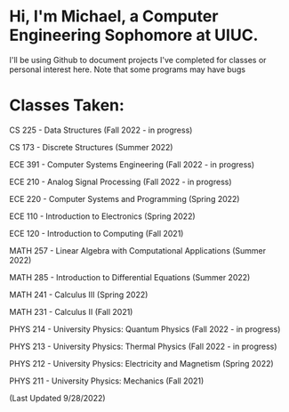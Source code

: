 # Hi, I'm Michael, a Computer Engineering Sophomore at UIUC. 
 
 I'll be using Github to document projects I've completed for classes or personal interest here. Note that some programs may have bugs

# Classes Taken:

CS 225 - Data Structures (Fall 2022 - in progress)

CS 173 - Discrete Structures (Summer 2022)

ECE 391 - Computer Systems Engineering (Fall 2022 - in progress)

ECE 210 - Analog Signal Processing (Fall 2022 - in progress)

ECE 220 - Computer Systems and Programming (Spring 2022)

ECE 110 - Introduction to Electronics (Spring 2022)

ECE 120 - Introduction to Computing (Fall 2021)

MATH 257 - Linear Algebra with Computational Applications (Summer 2022)

MATH 285 - Introduction to Differential Equations (Summer 2022)

MATH 241 - Calculus III (Spring 2022)

MATH 231 - Calculus II (Fall 2021)

PHYS 214 - University Physics: Quantum Physics (Fall 2022 - in progress)

PHYS 213 - University Physics: Thermal Physics (Fall 2022 - in progress)

PHYS 212 - University Physics: Electricity and Magnetism (Spring 2022)

PHYS 211 - University Physics: Mechanics (Fall 2021)

(Last Updated 9/28/2022)
